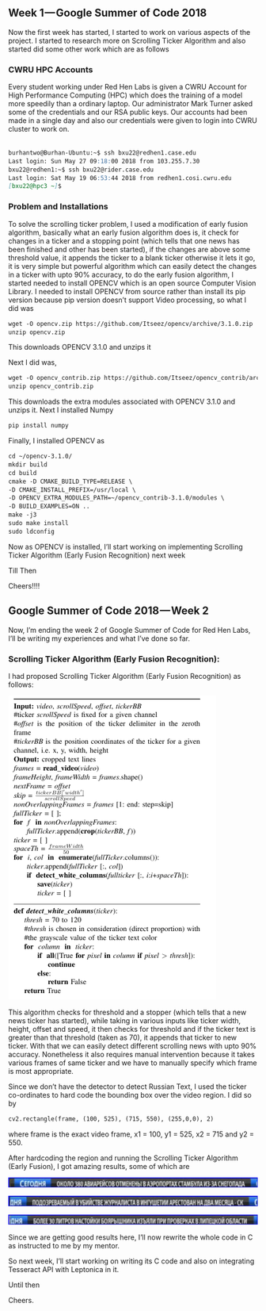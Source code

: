 ## Week 1 — Google Summer of Code 2018

Now the first week has started, I started to work on various aspects of the project. I started to research more on Scrolling Ticker Algorithm and also started did some other work which are as follows

### CWRU HPC Accounts
Every student working under Red Hen Labs is given a CWRU Account for High Performance Computing (HPC) which does the training of a model more speedily than a ordinary laptop. Our administrator Mark Turner asked some of the credentials and our RSA public keys. 
Our accounts had been made in a single day and also our credentials were given to login into CWRU cluster to work on.


```markdown

burhantwo@Burhan-Ubuntu:~$ ssh bxu22@redhen1.case.edu
Last login: Sun May 27 09:18:00 2018 from 103.255.7.30
bxu22@redhen1:~$ ssh bxu22@rider.case.edu
Last login: Sat May 19 06:53:44 2018 from redhen1.cosi.cwru.edu
[bxu22@hpc3 ~]$

```



### Problem and Installations
To solve the scrolling ticker problem, I used a modification of early fusion algorithm, basically what an early fusion algorithm does is, it check for changes in a ticker and a stopping point (which tells that one news has been finished and other has been started), if the changes are above some threshold value, it appends the ticker to a blank ticker otherwise it lets it go, it is very simple but powerful algorithm which can easily detect the changes in a ticker with upto 90% accuracy, to do the early fusion algorithm, I started needed to install OPENCV which is an open source Computer Vision Library. I needed to install OPENCV from source rather than install its pip version because pip version doesn’t support Video processing, so what I did was

```markdown
wget -O opencv.zip https://github.com/Itseez/opencv/archive/3.1.0.zip
unzip opencv.zip
```

This downloads OPENCV 3.1.0 and unzips it

Next I did was,

```markdown
wget -O opencv_contrib.zip https://github.com/Itseez/opencv_contrib/archive/3.1.0.zip
unzip opencv_contrib.zip
```

This downloads the extra modules associated with OPENCV 3.1.0 and unzips it. Next I installed Numpy

```markdown
pip install numpy
```
Finally, I installed OPENCV as

```markdown
cd ~/opencv-3.1.0/
mkdir build
cd build
cmake -D CMAKE_BUILD_TYPE=RELEASE \
-D CMAKE_INSTALL_PREFIX=/usr/local \
-D OPENCV_EXTRA_MODULES_PATH=~/opencv_contrib-3.1.0/modules \
-D BUILD_EXAMPLES=ON ..
make -j3 
sudo make install
sudo ldconfig
```

Now as OPENCV is installed, I’ll start working on implementing Scrolling Ticker Algorithm (Early Fusion Recognition) next week

Till Then

Cheers!!!!

## Google Summer of Code 2018 — Week 2

Now, I’m ending the week 2 of Google Summer of Code for Red Hen Labs, I’ll be writing my experiences and what I’ve done so far.

### Scrolling Ticker Algorithm (Early Fusion Recognition):

I had proposed Scrolling Ticker Algorithm (Early Fusion Recognition) as follows:

![Screenshot](1.png)



This algorithm checks for threshold and a stopper (which tells that a new news ticker has started), while taking in various inputs like ticker width, height, offset and speed, it then checks for threshold and if the ticker text is greater than that threshold (taken as 70), it appends that ticker to new ticker. With that we can easily detect different scrolling news with upto 90% accuracy. Nonetheless it also requires manual intervention because it takes various frames of same ticker and we have to manually specify which frame is most appropriate.

Since we don’t have the detector to detect Russian Text, I used the ticker co-ordinates to hard code the bounding box over the video region. I did so by

```markdown
cv2.rectangle(frame, (100, 525), (715, 550), (255,0,0), 2)
```

where frame is the exact video frame, x1 = 100, y1 = 525, x2 = 715 and y2 = 550.

After hardcoding the region and running the Scrolling Ticker Algorithm (Early Fusion), I got amazing results, some of which are

![Result](2.jpeg)

![Result](3.jpeg)

![Result](4.jpeg)


Since we are getting good results here, I’ll now rewrite the whole code in C as instructed to me by my mentor.

So next week, I’ll start working on writing its C code and also on integrating Tesseract API with Leptonica in it.

Until then

Cheers.





